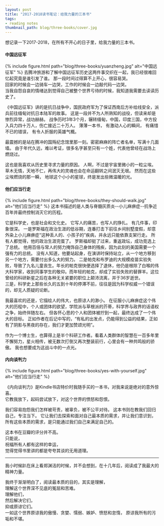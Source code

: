 ```yaml
---
layout: post
title: "2017-2018读书笔记：给我力量的三本书"
tags:
- reading notes 
thumbnail_path: blog/three-books/cover.jpg 
---
```

想记录一下2017-2018，在所有不开心的日子里，给我力量的三本书。

#### 中国远征军
{% include figure.html path="blog/three-books/yuanzheng.jpg" alt="中国远征军" %}
去腾冲旅游和了解中国远征军历史这两件事交织在一起，我已经很难回忆起究竟是谁引发了谁。
那一段时间过得算不上开心，很容易哭。  
回家的时候会一边骑车一边哭，工作的时候会一边敲代码一边哭。  
当我自怨自哀的情绪达到觉得自己被整个世界亏待的时候，我知道我需要去读读历史了。

《中国远征军》讲的是抗日战争中，国民政府军为了保证西南后方补给线安全，派兵前往缅甸对抗日本陆军的故事。
这是一段并不为人所熟知的战役，但读来却是惨烈异常，战功赫赫。
战争历时3年3个月，辗转缅甸，中国，印度三国，中方投入兵力四十万人，伤亡接近二十万人。
薄薄一本书，
有激动人心的瞬间，
有痛惜不已的错误，
有令人折服的英雄气概。


最震撼的是站在腾冲的国殇纪念馆里那一刻。密密麻麻的阵亡者名单，写满十几面墙。
由于年代久远，难以考证，很多名字甚至只有一个姓，代表他曾经在战场上燃烧过。


这也是我喜欢从历史里寻求力量的原因。
人啊，不过是宇宙里微小的一粒尘埃。
草木无情，天地不仁，再伟大的灵魂也会在命运翻转之间泯灭无垠。
然而在这些尘埃燃烧的那一瞬，
地球这个小小的星球，终是发出些微温暖的光。

#### 他们应当行走
{% include figure.html path="blog/three-books/they-should-walk.jpg" alt="他们应当行走" %}
这本书描述的是人类与脊髓灰质炎--小儿麻痹症--抗争近百年并最终控制消灭它的历程。

它是科学史，也是社会和文化史。
它写人的痛苦，也写人的挣扎。
有几件事，印象很深。
一是罗斯福在政治生涯的低谷期，连番打击下前往乡间别墅度假，却意外染上小儿麻痹症“这种丢人的、小孩子的”疾病，并永远只能依靠支架行走。
所有人都觉得，他的政治生涯完蛋了。
罗斯福却挺了过来，重返政坛，成功竞选上了总统。
他用百倍与常人的努力掩饰自己身体的残疾，因为此刻的美国需要一个强有力的总统。
没有人知道，他要站起身，在演讲时保持站立，从一个地方移到另一个地方，需要付出多么大的努力。
二是帕克和布罗迪的大规模疫苗实验失败，导致了九名儿童丧生。年长的帕克很快便选择了退休，他仍是根除了白喉的伟大科学家，收到同事学生的敬仰。而年轻的帕克，却成了实验失败的替罪羊。这位曾经的科研新星之后在各种无关紧要的职位上颠沛流离，并于36岁逝世。  
三是，科学史上那些长久的五到十年的停滞不前，往往是因为科学权威一个错误的，却无人质疑的论断。

我最喜欢的还是，它描绘人的伟大，也原谅人的渺小。
在征服小儿麻痹症这个伟大的历程中，个人或团体的欲望，学院派与草根派的芥蒂，科学界与政界的话语权之争，始终伴随左右。
但各怀心思的个人和团体被拧到一起，最终达成了一个伟大的目标。
正如作者在后记中写的，“有私的出发点，仍能得到公益的结果，正如有了阴影与黑夜的存在，我们才更加赞颂光明”。

作为一个博士生，也算得上是半个科研工作者。看着人类群体的智慧在一百多年里不懈努力，星火相传，被无数次打倒又再次整装前行，心里会有一种共鸣般的骄傲。
我也想要成为这战斗中的一点光。

#### 内向谈判力
{% include figure.html path="blog/three-books/yes-with-yourself.jpg" alt="他们应当行走" %}

《内向谈判力》是Kindle书店特价时我随手买的一本书，对我来说是绝对的意外惊喜。  
它教我放下，起码尝试放下，对这个世界的愤怒和怨恨。

我们容易抱怨我们怎样被苛责，被辜负，被不公平对待。
这本书则在教我们回归自己，专注当下。
它让我们去探索和面对自己最本质的需求，并让我们意识到，所有这些本质的需求，是只能通过我们自己来满足自己的。

这本书在豆瓣的评分并不高。  
只能说，  
祝福所有人都有这样的幸运，  
觉得觉得书里讲的都是夸夸其谈的无用道理。

---------------------------- 

我小时候趴在床上看郑渊洁的时候，并不会想到，在十几年后，阅读成了我最大的精神力量。

我终于渐渐明白了，阅读最本质的目的，其实是理解，  
理解这个世界深不见底的冤屈和苦难。    
理解他们，  
然后解决它们，  
抑或原谅它们。  
一如这个世界原谅我的傲慢、贪婪、懦弱、嫉妒、愤怒和怠惰， 原谅我所有的污垢和不堪。